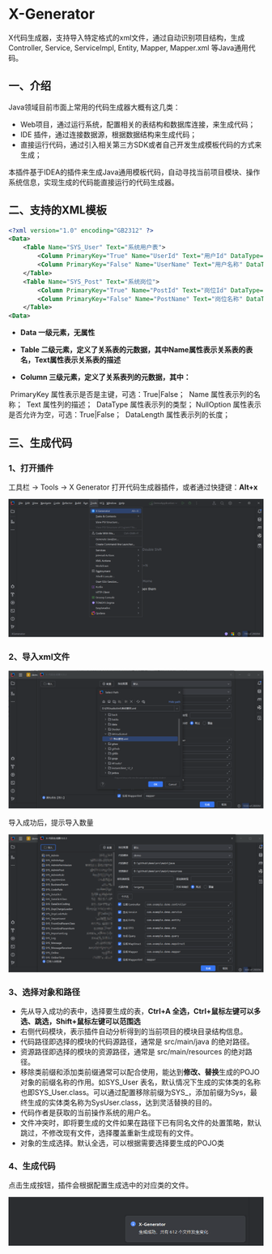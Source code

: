 # X-Generator
X代码生成器，支持导入特定格式的xml文件，通过自动识别项目结构，生成Controller, Service, ServiceImpl, Entity, Mapper, Mapper.xml 等Java通用代码。


## 一、介绍
Java领域目前市面上常用的代码生成器大概有这几类：

- Web项目，通过运行系统，配置相关的表结构和数据库连接，来生成代码；
- IDE 插件，通过连接数据源，根据数据结构来生成代码；
- 直接运行代码，通过引入相关第三方SDK或者自己开发生成模板代码的方式来生成；

本插件基于IDEA的插件来生成Java通用模板代码，自动寻找当前项目模块、操作系统信息，实现生成的代码能直接运行的代码生成器。

## 二、支持的XML模板
```xml
<?xml version="1.0" encoding="GB2312" ?>
<Data>
    <Table Name="SYS_User" Text="系统用户表">
        <Column PrimaryKey="True" Name="UserId" Text="用户Id" DataType="VARCHAR" NullOption="False" DataLength="32"/>
        <Column PrimaryKey="False" Name="UserName" Text="用户名称" DataType="VARCHAR" NullOption="False" DataLength="100"/>
    </Table>
    <Table Name="SYS_Post" Text="系统岗位">
        <Column PrimaryKey="True" Name="PostId" Text="岗位Id" DataType="VARCHAR" NullOption="False" DataLength="32"/>
        <Column PrimaryKey="False" Name="PostName" Text="岗位名称" DataType="VARCHAR" NullOption="True" DataLength="100"/>
    </Table>
<Data>
```

- **Data  一级元素，无属性**

- **Table 二级元素，定义了关系表的元数据，其中Name属性表示关系表的表名，Text属性表示关系表的描述**

- **Column 三级元素，定义了关系表列的元数据，其中：**

​	PrimaryKey 属性表示是否是主键，可选：True|False；
​	Name 属性表示列的名称；
​	Text 属性列的描述；
​	DataType 属性表示列的类型；
​	NullOption 属性表示是否允许为空，可选：True|False；
​	DataLength 属性表示列的长度；

## 三、生成代码

### 1、打开插件

工具栏 -> Tools -> X Generator 打开代码生成器插件，或者通过快捷键：**Alt+x**

![image-20241121160619076](doc/x1.png)

### 2、导入xml文件
![image-20241121160619076](doc/x2.png)

导入成功后，提示导入数量

![image-20241121161321297](doc/x3.png)

### 3、选择对象和路径

- 先从导入成功的表中，选择要生成的表，**Ctrl+A 全选，Ctrl+鼠标左键可以多选、跳选，Shift+鼠标左键可以范围选**
- 右侧代码模块，表示插件自动分析得到的当前项目的模块目录结构信息。
- 代码路径即选择的模块的代码源路径，通常是 src/main/java 的绝对路径。
- 资源路径即选择的模块的资源路径，通常是 src/main/resources 的绝对路径。
- 移除类前缀和添加类前缀通常可以配合使用，能达到**修改、替换**生成的POJO对象的前缀名称的作用。如SYS_User 表名，默认情况下生成的实体类的名称也即SYS_User.class。可以通过配置移除前缀为SYS_，添加前缀为Sys，最终生成的实体类名称为SysUser.class，达到灵活替换的目的。
- 代码作者是获取的当前操作系统的用户名。
- 文件冲突时，即将要生成的文件如果在路径下已有同名文件的处置策略，默认跳过，不修改现有文件，选择覆盖重新生成现有的文件。
- 对象的生成选择。默认全选，可以根据需要选择要生成的POJO类

### 4、生成代码

点击生成按钮，插件会根据配置生成选中的对应类的文件。

![image-20241121162730286](doc/x4.png)
